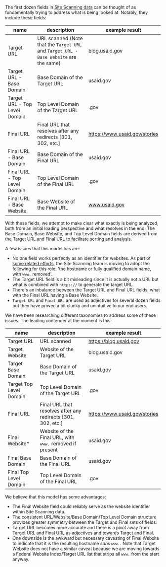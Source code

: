The first dozen fields in [Site Scanning data](https://github.com/GSA/site-scanning-documentation/blob/main/data/Site_Scanning_Data_Dictionary.csv) can be thought of as fundamentally trying to address what is being looked at.  Notably, they include these fields:  

| name	| description | example result |
| --- | --- | ---- | 
| Target URL	| URL scanned (Note that the `Target URL` and `Target URL - Base Website` are the same)| blog.usaid.gov  |
| Target URL - Base Domain	| Base Domain of the Target URL| usaid.gov   |
| Target URL - Top Level Domain| 	Top Level Domain of the Target URL|  .gov  |
| Final URL	| Final URL that resolves after any redirects [301, 302, etc.]|  https://www.usaid.gov/stories  |
| Final URL - Base Domain| 	Base Domain of the Final URL|  usaid.gov  |
| Final URL - Top Level Domain	| Top Level Domain of the Final URL| .gov  | 
| Final URL - Base Website	| Base Website of the Final URL|  www.usaid.gov  |

With these fields, we attempt to make clear what exactly is being analyzed, both from an initial loading perspective and what resolves in the end.  The Base Domain, Base Website, and Top Level Domain fields are derived from the Target URL and Final URL to facilitate sorting and analysis.  

A few issues that this model has are: 
- No one field works perfectly as an identifier for websites.  As part of [some related efforts](https://github.com/GSA/site-scanning-documentation/blob/main/about/project-management/proposals/dropping-www.md), the Site Scanning team is moving to adopt the following for this role: 'the hostname or fully qualified domain name, with `www.` removed'.
- The Target URL field is a bit misleading since it is actually not a URL but what is combined with `https://` to generate the target URL.
- There's an inbalance between the Target URL and Final URL fields, what with the Final URL having a Base Website.  
- `Target URL` and `Final URL` are used as adjectives for several dozen fields but they have proved a bit clunky and unintuitive to our end users.

We have been researching different taxonomies to address some of these issues.  The leading contender at the moment is this:


| name	| description | example result |
| --- | --- | ---- | 
| Target URL	| URL scanned | https://blog.usaid.gov  |
| Target Website	| Website of the Target URL | blog.usaid.gov  |
| Target Base Domain	| Base Domain of the Target URL | usaid.gov   |
| Target Top Level Domain | 	Top Level Domain of the Target URL |  .gov  |
| Final URL	| Final URL that resolves after any redirects [301, 302, etc.]|  https://www.usaid.gov/stories  |
| Final Website*	| Website of the Final URL, with `www.` removed if present |  usaid.gov  |
| Final Base Domain | 	Base Domain of the Final URL |  usaid.gov  |
| Final Top Level Domain	| Top Level Domain of the Final URL | .gov  | 


We believe that this model has some advantages: 
- The Final Website field could reliably serve as the website identifier within Site Scanning data.
- The consistent URL/Website/Base Domain/Top Level Domain structure provides greater symmetry between the Target and Final sets of fields.
- Target URL becomes more accurate and there is a pivot away from Target URL and Final URL as adjectives and towards Target and Final.
- One downside is the awkward but necessary caveating of Final Website to indicate that it is the resulting hostname _sans `www.`_.  Note that Target Website does not have a similar caveat because we are moving towards a Federal Website Index/Target URL list that strips all `www.` from the start anyway.  

